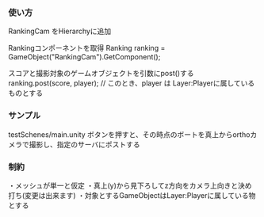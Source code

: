### 使い方

RankingCam をHierarchyに追加

Rankingコンポーネントを取得
Ranking ranking = GameObject("RankingCam").GetComponent<Ranking>();

スコアと撮影対象のゲームオブジェクトを引数にpost()する
ranking.post(score, player);
// このとき、player は Layer:Playerに属しているものとする

### サンプル

testSchenes/main.unity
ボタンを押すと、その時点のボートを真上からorthoカメラで撮影し、指定のサーバにポストする

### 制約

・メッシュが単一と仮定
・真上(y)から見下ろしてz方向をカメラ上向きと決め打ち(変更は出来ます)
・対象とするGameObjectはLayer:Playerに属している物とする